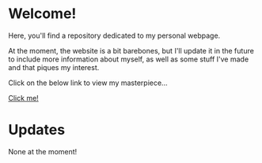 <h1>Welcome!</h1>

Here, you'll find a repository dedicated to my personal webpage. 

At the moment, the website is a bit barebones, but I'll update it in the future to include more information about myself, as well as some stuff I've made and that piques my interest.

Click on the below link to view my masterpiece... 

<a href="https://atacoi.github.io">Click me!</a>

<h1>Updates</h1>
None at the moment! 
